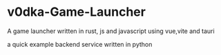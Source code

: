 # v0dka-Game-Launcher
A game launcher written in rust, js and javascript using vue,vite and tauri

a quick example backend service written in python 
